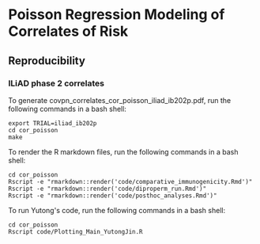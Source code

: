 # Poisson Regression Modeling of Correlates of Risk


## Reproducibility 

### ILiAD phase 2 correlates

To generate covpn_correlates_cor_poisson_iliad_ib202p.pdf, run the following commands in a bash shell:
```{bash}
export TRIAL=iliad_ib202p
cd cor_poisson
make 
```

To render the R markdown files, run the following commands in a bash shell:
```{bash}
cd cor_poisson
Rscript -e "rmarkdown::render('code/comparative_immunogenicity.Rmd')"
Rscript -e "rmarkdown::render('code/diproperm_run.Rmd')"
Rscript -e "rmarkdown::render('code/posthoc_analyses.Rmd')"
```

To run Yutong's code, run the following commands in a bash shell:
```{bash}
cd cor_poisson
Rscript code/Plotting_Main_YutongJin.R
```
